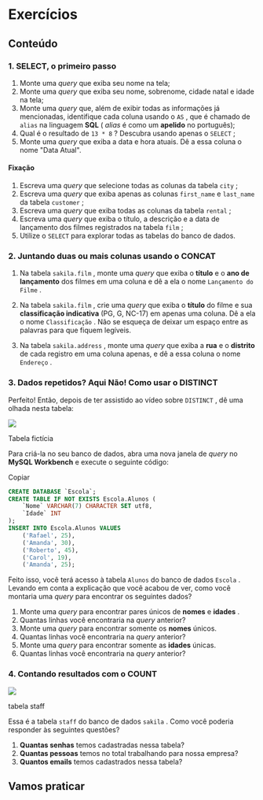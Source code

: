# Exercícios

## Conteúdo

### 1. SELECT, o primeiro passo

1.  Monte uma  _query_ que exiba seu nome na tela;
2.  Monte uma  _query_ que exiba seu nome, sobrenome, cidade natal e idade na tela;
3.  Monte uma  _query_ que, além de exibir todas as informações já mencionadas, identifique cada coluna usando o  `AS`  , que é chamado de  `alias`  na linguagem  **SQL** (  _alias_ é como um  **apelido** no português);
4.  Qual é o resultado de  `13 * 8`  ? Descubra usando apenas o  `SELECT`  ;
5.  Monte uma  _query_ que exiba a data e hora atuais. Dê a essa coluna o nome "Data Atual".

#### Fixação

1.  Escreva uma  _query_ que selecione todas as colunas da tabela  `city`  ;
2.  Escreva uma  _query_ que exiba apenas as colunas  `first_name`  e  `last_name`  da tabela  `customer`  ;
3.  Escreva uma  _query_ que exiba todas as colunas da tabela  `rental`  ;
4.  Escreva uma  _query_ que exiba o título, a descrição e a data de lançamento dos filmes registrados na tabela  `film`  ;
5.  Utilize o  `SELECT`  para explorar todas as tabelas do banco de dados.

### 2. Juntando duas ou mais colunas usando o CONCAT


1.  Na tabela  `sakila.film`  , monte uma  _query_ que exiba o  **título** e o  **ano de lançamento** dos filmes em uma coluna e dê a ela o nome  `Lançamento do Filme`  .
    
2.  Na tabela  `sakila.film`  , crie uma  _query_ que exiba o  **título** do filme e sua  **classificação indicativa** (PG, G, NC-17) em apenas uma coluna. Dê a ela o nome  `Classificação`  . Não se esqueça de deixar um espaço entre as palavras para que fiquem legíveis.
    
3.  Na tabela  `sakila.address`  , monte uma  _query_ que exiba a  **rua** e o  **distrito** de cada registro em uma coluna apenas, e dê a essa coluna o nome  `Endereço`  .

### 3. Dados repetidos? Aqui Não! Como usar o DISTINCT

Perfeito! Então, depois de ter assistido ao vídeo sobre  `DISTINCT`  , dê uma olhada nesta tabela:

![](https://s3.us-east-2.amazonaws.com/assets.app.betrybe.com/back-end/sql/images/sampleTable1-1df75b03ae8e20c7da20d37904a634e6.png)

Tabela fictícia

Para criá-la no seu banco de dados, abra uma nova janela de  _query_ no  **MySQL Workbench** e execute o seguinte código:

Copiar

```sql
CREATE DATABASE `Escola`;
CREATE TABLE IF NOT EXISTS Escola.Alunos (
    `Nome` VARCHAR(7) CHARACTER SET utf8,
    `Idade` INT
);
INSERT INTO Escola.Alunos VALUES
    ('Rafael', 25),
    ('Amanda', 30),
    ('Roberto', 45),
    ('Carol', 19),
    ('Amanda', 25);
```

Feito isso, você terá acesso à tabela  `Alunos`  do banco de dados  `Escola`  . Levando em conta a explicação que você acabou de ver, como você montaria uma  _query_ para encontrar os seguintes dados?

1.  Monte uma  _query_ para encontrar pares únicos de  **nomes** e  **idades** .
2.  Quantas linhas você encontraria na  _query_ anterior?
3.  Monte uma  _query_ para encontrar somente os  **nomes** únicos.
4.  Quantas linhas você encontraria na  _query_ anterior?
5.  Monte uma  _query_ para encontrar somente as  **idades** únicas.
6.  Quantas linhas você encontraria na  _query_ anterior?

### 4. Contando resultados com o COUNT


![](https://s3.us-east-2.amazonaws.com/assets.app.betrybe.com/back-end/sql/images/sampleSelect1-f3fffe6ff17225ce4ffaa1a843e29405.png)

tabela staff

Essa é a tabela  `staff`  do banco de dados  `sakila`  . Como você poderia responder às seguintes questões?

1.  **Quantas senhas** temos cadastradas nessa tabela?
2.  **Quantas pessoas** temos no total trabalhando para nossa empresa?
3.  **Quantos emails** temos cadastrados nessa tabela?

## Vamos praticar
